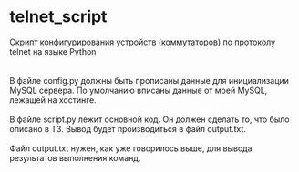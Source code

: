 # telnet_script
Скрипт конфигурирования устройств (коммутаторов) по протоколу telnet на языке Python
<br><br><br>
В файле config.py должны быть прописаны данные для инициализации MySQL сервера. По умолчанию вписаны данные от моей MySQL, лежащей на хостинге.<br><br>
В файле script.py лежит основной код. Он должен сделать то, что было описано в ТЗ. Вывод будет производиться в файл output.txt.<br><br>
Файл output.txt нужен, как уже говорилось выше, для вывода результатов выполнения команд.
